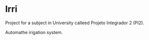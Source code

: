 # Irri
Project for a subject in University calleed Projeto Integrador 2 (PI2).

Automathe irigation system.
